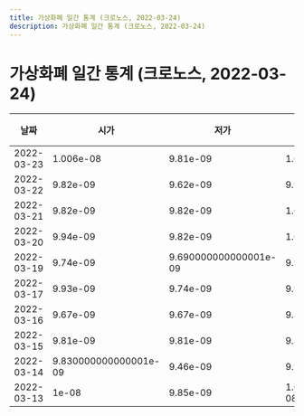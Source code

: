 ```yaml
---
title: 가상화폐 일간 통계 (크로노스, 2022-03-24)
description: 가상화폐 일간 통계 (크로노스, 2022-03-24)
---
```



가상화폐 일간 통계 (크로노스, 2022-03-24)
===

|날짜|시가|저가|고가|종가|비고|
|--|--|--|--|--|--|
|2022-03-23|1.006e-08|9.81e-09|1.021e-08|1.01e-08|    |
|2022-03-22|9.82e-09|9.62e-09|9.9e-09|9.779999999999999e-09|    |
|2022-03-21|9.82e-09|9.82e-09|1.001e-08|9.97e-09|    |
|2022-03-20|9.94e-09|9.82e-09|1.022e-08|9.82e-09|    |
|2022-03-19|9.74e-09|9.690000000000001e-09|9.94e-09|9.94e-09|    |
|2022-03-17|9.93e-09|9.74e-09|9.93e-09|9.74e-09|    |
|2022-03-16|9.67e-09|9.67e-09|9.82e-09|9.82e-09|    |
|2022-03-15|9.81e-09|9.81e-09|9.81e-09|9.81e-09|    |
|2022-03-14|9.830000000000001e-09|9.46e-09|9.9e-09|9.6e-09|    |
|2022-03-13|1e-08|9.85e-09|1.0030000000000001e-08|9.87e-09|    |
